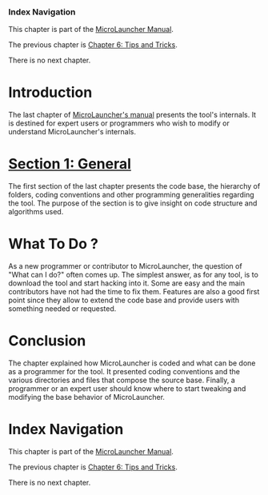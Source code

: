 ### Index Navigation ###

This chapter is part of the [MicroLauncher Manual](MicroLauncher.md).

The previous chapter is [Chapter 6: Tips and Tricks](MicroLauncher_Chapter_6_Tips_Tricks.md).

There is no next chapter.

# Introduction #

The last chapter of [MicroLauncher's manual](MicroLauncher.md) presents the tool's internals. It is destined for expert users or programmers who wish to modify or understand MicroLauncher's internals.

# [Section 1: General](MicroLauncher_Chapter_7_Internals_Section_1_General.md) #

The first section of the last chapter presents the code base, the hierarchy of folders, coding conventions and other programming generalities regarding the tool. The purpose of the section is to give insight on code structure and algorithms used.

# What To Do ? #

As a new programmer or contributor to MicroLauncher, the question of "What can I do?" often comes up. The simplest answer, as for any tool, is to download the tool and start hacking into it. Some are easy and the main contributors have not had the time to fix them. Features are also a good first point since they allow to extend the code base and provide users with something needed or requested.

# Conclusion #

The chapter explained how MicroLauncher is coded and what can be done as a programmer for the tool. It presented coding conventions and the various directories and files that compose the source base. Finally, a programmer or an expert user should know where to start tweaking and modifying the base behavior of MicroLauncher.

# Index Navigation #

This chapter is part of the [MicroLauncher Manual](MicroLauncher.md).

The previous chapter is [Chapter 6: Tips and Tricks](MicroLauncher_Chapter_6_Tips_Tricks.md).

There is no next chapter.
